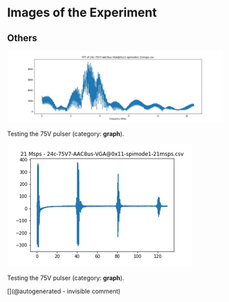 # Images of the Experiment

## Others

![](/matty/20180403a/fft.jpg)

Testing the 75V pulser (category: __graph__).

![](/matty/20180403a/24c-75V7-AAC8us-VGA@0x11-spimode1-21msps.jpg)

Testing the 75V pulser (category: __graph__).



[](@autogenerated - invisible comment)